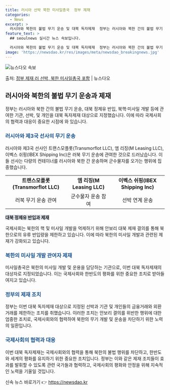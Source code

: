 ```yaml
---
title: 러시아 선박 북한 미사일총국  정부 제재
categories:
  - News
excerpt: >
  러시아와 북한의 불법 무기 운송 및 대북 독자제재  정부는 러시아와 북한 간의 불법 무기 운송, 대북 정제유…
feature_text: >
  ## seoulnews 실시간 뉴스 속보입니다.

  러시아와 북한의 불법 무기 운송 및 대북 독자제재  정부는 러시아와 북한 간의 불법 무기 운송, 대북 정제유…
image: 'https://newsdao.kr/res/images/meta/newsdao_breakingnews.jpg'
---
```


![뉴스다오 속보](https://newsdao.kr/res/images/meta/newsdao_breakingnews.jpg)

<p>출처: <a href="https://newsdao.kr/4504" rel="dofollow">정부 제재 러 선박, 북한 미사일총국 포함</a> | 뉴스다오</p>

<h2 data-ke-size="size26">러시아와 북한의 불법 무기 운송과 제재</h2>
<p data-ke-size="size16">정부는 러시아와 북한 간의 불법 무기 운송, 대북 정제유 반입, 북핵·미사일 개발 등에 관여한 기관, 선박, 및 개인을 대북 독자제재 대상으로 지정했습니다. 이에 따라 국제사회의 협력과 대응이 중요한 시점에 와 있습니다.</p>

<h3><b><span style="color: #1a5490;">러시아와 제3국 선사의 무기 운송</span></b></h3>
<p data-ke-size="size16">러시아와 제3국 선사인 트랜스모플롯(Transmorflot LLC), 엠 리징(M Leasing LLC), 이벡스 쉬핑(IBEX Shipping Inc)은 러북 무기 운송에 관여한 것으로 드러났습니다. 이들 선사는 다량의 컨테이너를 러시아와 북한 간 운송하며 군수물자를 오가는 행위에 집중했습니다.</p>

<table>
	<tr>
		<td style="text-align: center; height: 17px;"><b>트랜스모플롯(Transmorflot LLC)</b></td>
		<td style="text-align: center; height: 17px;"><b>엠 리징(M Leasing LLC)</b></td>
		<td style="text-align: center; height: 17px;"><b>이벡스 쉬핑(IBEX Shipping Inc)</b></td>
	</tr>
	<tr>
		<td style="text-align: center; height: 17px;">러북 무기 운송 관여</td>
		<td style="text-align: center; height: 17px;">군수물자 운송 참여</td>
		<td style="text-align: center; height: 17px;">선박 연계 운송</td>
	</tr>
</table>

<b><span style="background-color: #21538527;">대북 정제유 반입과 제재</span></b>
<p data-ke-size="size16">국제사회는 북한의 핵 및 미사일 개발을 억제하기 위해 안보리 대북 제재 결의를 통해 북한으로의 유류 반입량을 제한하고 있습니다. 이에 따라 북한의 미사일 개발과 관련된 제재가 강화되고 있습니다.</p>

<h3><b><span style="color: #1a5490;">북한의 미사일 개발 관여자 제재</span></b></h3>
<p data-ke-size="size16">미사일총국은 북한의 미사일 개발 및 운용을 담당하는 기관으로, 이번 대북 독자제재의 대상자로 지정되었습니다. 이는 국제사회와 한반도의 평화를 위한 중요한 조치로 받아들여지고 있습니다.</p>

<h3><b><span style="color: #1a5490;">정부의 제재 조치</span></b></h3>
<p data-ke-size="size16">정부는 이번 대북 독자제재 대상으로 지정된 선박과 기관 및 개인들의 금융거래와 외환거래를 제한하는 조치를 취했습니다. 이러한 조치는 안보리 결의를 위반한 행위에 대한 엄중한 조치로, 국제사회와의 협력하여 북한의 무기 개발 및 운송을 차단하기 위한 노력의 일환입니다.</p>

<h3><b><span style="color: #1a5490;">국제사회의 협력과 대응</span></b></h3>
<p data-ke-size="size16">이번 대북 독자제재는 국제사회와의 협력을 통해 북한의 불법 행위를 차단하고, 한반도와 세계의 평화를 유지하기 위한 중요한 조치입니다. 정부는 이와 같은 제재 조치들이 효과를 발휘할 수 있도록 관련 국가들과 협력하고, 국제사회의 평화와 안정을 위해 지속적인 노력을 기울일 것입니다.</p>

<p data-ke-size="size16"></p> 

신속 뉴스 바로가기 👉 <a href="https://newsdao.kr" rel="dofollow">https://newsdao.kr</a>


